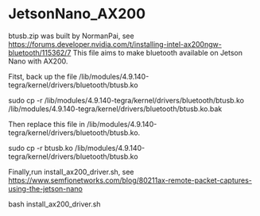 # JetsonNano_AX200

btusb.zip was built by NormanPai, see https://forums.developer.nvidia.com/t/installing-intel-ax200ngw-bluetooth/115362/7
This file aims to make bluetooth available on Jetson Nano with AX200.

Fitst, back up the file  /lib/modules/4.9.140-tegra/kernel/drivers/bluetooth/btusb.ko

  sudo cp -r /lib/modules/4.9.140-tegra/kernel/drivers/bluetooth/btusb.ko /lib/modules/4.9.140-tegra/kernel/drivers/bluetooth/btusb.ko.bak

Then replace this file in /lib/modules/4.9.140-tegra/kernel/drivers/bluetooth/btusb.ko.

  sudo cp -r btusb.ko /lib/modules/4.9.140-tegra/kernel/drivers/bluetooth/btusb.ko
  
Finally,run install_ax200_driver.sh, see https://www.semfionetworks.com/blog/80211ax-remote-packet-captures-using-the-jetson-nano
 
  bash install_ax200_driver.sh

